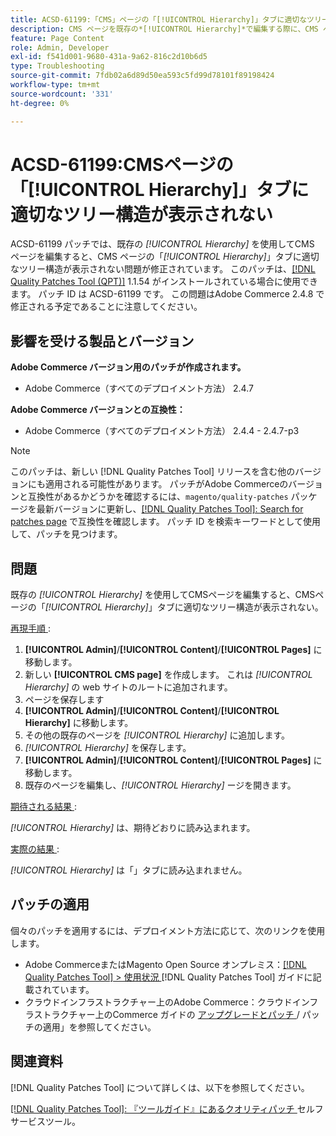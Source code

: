 ```yaml
---
title: ACSD-61199:「CMS」ページの「[!UICONTROL Hierarchy]」タブに適切なツリー構造が表示されない
description: CMS ページを既存の*[!UICONTROL Hierarchy]*で編集する際に、CMS ページの*[!UICONTROL Hierarchy]* タブに適切なツリー構造が表示されないAdobe Commerceの問題を修正するため、ACSD-61199 パッチを適用してください。
feature: Page Content
role: Admin, Developer
exl-id: f541d001-9680-431a-9a62-816c2d10b6d5
type: Troubleshooting
source-git-commit: 7fdb02a6d89d50ea593c5fd99d78101f89198424
workflow-type: tm+mt
source-wordcount: '331'
ht-degree: 0%

---
```


# ACSD-61199:CMSページの「[!UICONTROL Hierarchy]」タブに適切なツリー構造が表示されない

ACSD-61199 パッチでは、既存の *[!UICONTROL Hierarchy]* を使用してCMS ページを編集すると、CMS ページの「*[!UICONTROL Hierarchy]*」タブに適切なツリー構造が表示されない問題が修正されています。 このパッチは、[[!DNL Quality Patches Tool (QPT)]](/help/tools/quality-patches-tool/quality-patches-tool-to-self-serve-quality-patches.md) 1.1.54 がインストールされている場合に使用できます。 パッチ ID は ACSD-61199 です。 この問題はAdobe Commerce 2.4.8 で修正される予定であることに注意してください。

## 影響を受ける製品とバージョン

**Adobe Commerce バージョン用のパッチが作成されます。**

* Adobe Commerce（すべてのデプロイメント方法） 2.4.7

**Adobe Commerce バージョンとの互換性：**

* Adobe Commerce（すべてのデプロイメント方法） 2.4.4 - 2.4.7-p3

>[!NOTE]
>
>このパッチは、新しい [!DNL Quality Patches Tool] リリースを含む他のバージョンにも適用される可能性があります。 パッチがAdobe Commerceのバージョンと互換性があるかどうかを確認するには、`magento/quality-patches` パッケージを最新バージョンに更新し、[[!DNL Quality Patches Tool]: Search for patches page](https://experienceleague.adobe.com/tools/commerce-quality-patches/index.html) で互換性を確認します。 パッチ ID を検索キーワードとして使用して、パッチを見つけます。

## 問題

既存の *[!UICONTROL Hierarchy]* を使用してCMSページを編集すると、CMSページの「*[!UICONTROL Hierarchy]*」タブに適切なツリー構造が表示されない。

<u> 再現手順 </u>:

1. **[!UICONTROL Admin]**/**[!UICONTROL Content]**/**[!UICONTROL Pages]** に移動します。
1. 新しい **[!UICONTROL CMS page]** を作成します。 これは *[!UICONTROL Hierarchy]* の web サイトのルートに追加されます。
1. ページを保存します
1. **[!UICONTROL Admin]**/**[!UICONTROL Content]**/**[!UICONTROL Hierarchy]** に移動します。
1. その他の既存のページを *[!UICONTROL Hierarchy]* に追加します。
1. *[!UICONTROL Hierarchy]* を保存します。
1. **[!UICONTROL Admin]**/**[!UICONTROL Content]**/**[!UICONTROL Pages]** に移動します。
1. 既存のページを編集し、*[!UICONTROL Hierarchy]* ージを開きます。

<u> 期待される結果 </u>:

*[!UICONTROL Hierarchy]* は、期待どおりに読み込まれます。

<u> 実際の結果 </u>:

*[!UICONTROL Hierarchy]* は「」タブに読み込まれません。

## パッチの適用

個々のパッチを適用するには、デプロイメント方法に応じて、次のリンクを使用します。

* Adobe CommerceまたはMagento Open Source オンプレミス：[[!DNL Quality Patches Tool] > 使用状況 ](/help/tools/quality-patches-tool/usage.md)[!DNL Quality Patches Tool] ガイドに記載されています。
* クラウドインフラストラクチャー上のAdobe Commerce：クラウドインフラストラクチャー上のCommerce ガイドの [ アップグレードとパッチ ](https://experienceleague.adobe.com/docs/commerce-cloud-service/user-guide/develop/upgrade/apply-patches.html)/ パッチの適用」を参照してください。

## 関連資料

[!DNL Quality Patches Tool] について詳しくは、以下を参照してください。

[[!DNL Quality Patches Tool]: 『ツールガイド』にあるクオリティパッチ ](/help/tools/quality-patches-tool/quality-patches-tool-to-self-serve-quality-patches.md) セルフサービスツール。
